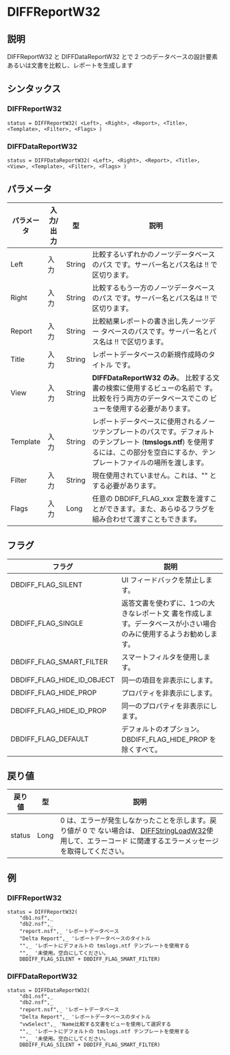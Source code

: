 # DIFFReportW32

## 説明
DIFFReportW32 と DIFFDataReportW32 とで 2 つのデータベースの設計要素あるいは文書を比較し、レポートを生成します

## シンタックス
### DIFFReportW32
```
status = DIFFReportW32( <Left>, <Right>, <Report>, <Title>, <Template>, <Filter>, <Flags> )
```

### DIFFDataReportW32
```
status = DIFFDataReportW32( <Left>, <Right>, <Report>, <Title>, <View>, <Template>, <Filter>, <Flags> )
```

## パラメータ
| パラメータ | 入力/出力 | 型 | 説明 |
| --- | --- | --- | --- |
| Left | 入力 | String | 比較するいずれかのノーツデータベースのパス です。サーバー名とパス名は !! で区切ります。 |
| Right | 入力 | String | 比較するもう一方のノーツデータベースのパス です。サーバー名とパス名は !! で区切ります。 |
| Report | 入力 | String | 比較結果レポートの書き出し先ノーツデー タベースのパスです。サーバー名とパス名は !! で区切ります。 |
| Title | 入力 | String | レポートデータベースの新規作成時のタイトル です。 |
| View | 入力 | String | **DIFFDataReportW32 のみ**。 比較する文書の検索に使用するビューの名前で す。比較を行う両方のデータベースでこの ビューを使用する必要があります。 |
| Template | 入力 | String | レポートデータベースに使用されるノーツテンプレートのパスです。デフォルトのテンプレート (**tmslogs.ntf**) を使用するには、この部分を空白にするか、テンプレートファイルの場所を渡します。 |
| Filter | 入力 | String | 現在使用されていません。これは、"" とする必要があります。 |
| Flags | 入力 | Long | 任意の DBDIFF_FLAG_xxx 定数を渡すことができます。また、あらゆるフラグを組み合わせて渡すこともできます。 |

## フラグ
| フラグ | 説明 |
| --- | --- |
| DBDIFF_FLAG_SILENT | UI フィードバックを禁止します。 |
| DBDIFF_FLAG_SINGLE | 返答文書を使わずに、1つの大きなレポート文 書を作成します。データベースが小さい場合のみに使用するようお勧めします。 |
| DBDIFF_FLAG_SMART_FILTER | スマートフィルタを使用します。 |
| DBDIFF_FLAG_HIDE_ID_OBJECT | 同一の項目を非表示にします。 |
| DBDIFF_FLAG_HIDE_PROP | プロパティを非表示にします。 |
| DBDIFF_FLAG_HIDE_ID_PROP | 同一のプロパティを非表示にします。 |
| DBDIFF_FLAG_DEFAULT | デフォルトのオプション。DBDIFF_FLAG_HIDE_PROP を除くすべて。 |

## 戻り値
| 戻り値 | 型 | 説明 |
| --- | --- | --- |
| status | Long | 0 は、エラーが発生しなかったことを示します。戻り値が 0 で ない場合は、 [DIFFStringLoadW32](scriptstringload.md)使用して、エラーコード に関連するエラーメッセージを取得してください。 |

## 例
### DIFFReportW32
```vbscript
status = DIFFReportW32(
    "db1.nsf",_
    "db2.nsf",_
    "report.nsf",_ 'レポートデータベース
    "Delta Report",_ 'レポートデータベースのタイトル
    "",_ 'レポートにデフォルトの tmslogs.ntf テンプレートを使用する
    "",_ '未使用。空白にしてください。
    DBDIFF_FLAG_SILENT + DBDIFF_FLAG_SMART_FILTER)
```

### DIFFDataReportW32
```vbscript
status = DIFFDataReportW32(
    "db1.nsf",_
    "db2.nsf",_
    "report.nsf",_ 'レポートデータベース
    "Delta Report",_ 'レポートデータベースのタイトル
    "vwSelect",_ 'Name比較する文書をビューを使用して選択する
    "",_ 'レポートにデフォルトの tmslogs.ntf テンプレートを使用する
    "",_ '未使用。空白にしてください。
    DBDIFF_FLAG_SILENT + DBDIFF_FLAG_SMART_FILTER)
```